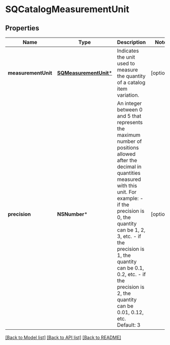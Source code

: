 # SQCatalogMeasurementUnit

## Properties
Name | Type | Description | Notes
------------ | ------------- | ------------- | -------------
**measurementUnit** | [**SQMeasurementUnit***](SQMeasurementUnit.md) | Indicates the unit used to measure the quantity of a catalog item variation. | [optional] 
**precision** | **NSNumber*** | An integer between 0 and 5 that represents the maximum number of positions allowed after the decimal in quantities measured with this unit. For example:  - if the precision is 0, the quantity can be 1, 2, 3, etc. - if the precision is 1, the quantity can be 0.1, 0.2, etc. - if the precision is 2, the quantity can be 0.01, 0.12, etc.  Default: 3 | [optional] 

[[Back to Model list]](../README.md#documentation-for-models) [[Back to API list]](../README.md#documentation-for-api-endpoints) [[Back to README]](../README.md)


